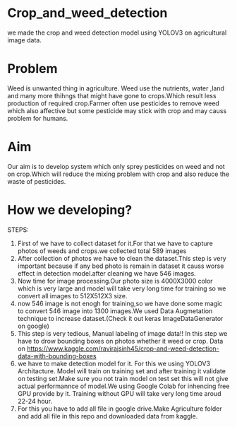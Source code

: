 # Crop_and_weed_detection
we made the crop and weed detection model using YOLOV3 on agricultural image data.

# Problem
Weed is unwanted thing in agriculture. Weed use the nutrients, water ,land and many more thihngs that might have gone to crops.Which result less production of required crop.Farmer often use pesticides to remove weed which also affective but some pesticide may stick with crop and may causs problem for humans.

# Aim

Our aim is to develop system which only sprey pesticides on weed and not on crop.Which will reduce the mixing problem with crop and also reduce the waste of pesticides.

# How we developing?

STEPS:
  1. First of we have to collect dataset for it.For that we have to capture photos of weeds and crops.we collected total 589 images
  2. After collection of photos we have to clean the dataset.This step is very important because if any bed photo is remain in dataset        it causs worse effect in detection model.after cleaning we have 546 images.
  3. Now time for image processing.Our photo size is 4000X3000 color which is very large and model will take very long time for training      so we convert all images to 512X512X3 size.
  4. now 546 image is not enogh for training,so we have done some magic to convert 546 image into 1300 images.We used Data                    Augmetation technique to increase dataset.(Check it out keras ImageDataGenerator on google)
  5. This step is very tedious, Manual labeling of image data!! In this step we have to drow bounding boxes on photos whether it weed or      crop. Data on https://www.kaggle.com/ravirajsinh45/crop-and-weed-detection-data-with-bounding-boxes
  6. we have to make detection model for it. For this we using YOLOV3 Architacture. Model will train on training set and after training      it validate on testing set.Make sure you not train model on test set this will not give actual performannce of model.We using            Google Colab for inhencing free GPU provide by it. Training without GPU will take very long time aroud 22-24 hour.
  7. For this you have to add all file in google drive.Make Agriculture folder and add all file in this repo and downloaded data from        kaggle. 
